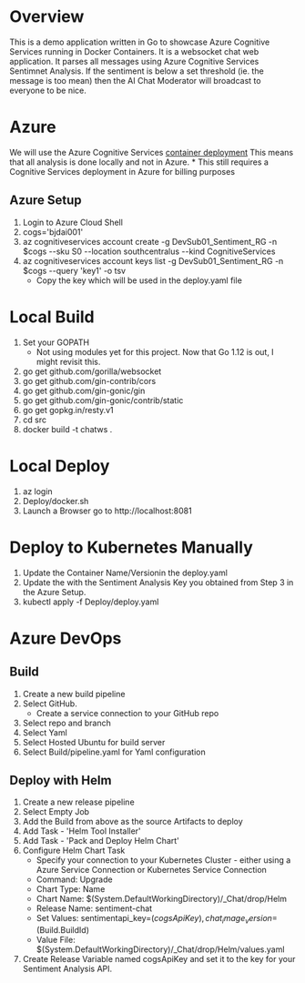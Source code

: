 # Overview 

This is a demo application written in Go to showcase Azure Cognitive Services running in Docker Containers. 
It is a websocket chat web application.  It parses all messages using Azure Cognitive Services Sentimnet Analysis.
If the sentiment is below a set threshold (ie. the message is too mean) then the AI Chat Moderator will broadcast to everyone to be nice. 

# Azure 
We will use the Azure Cognitive Services [container deployment](https://docs.microsoft.com/en-us/azure/cognitive-services/cognitive-services-container-support)
This means that all analysis is done locally and not in Azure. 
    * This still requires a Cognitive Services deployment in Azure for billing purposes 

## Azure Setup
1. Login to Azure Cloud Shell
2. cogs='bjdai001'
2. az cognitiveservices account create -g DevSub01_Sentiment_RG -n $cogs --sku S0 --location southcentralus --kind CognitiveServices
3. az cognitiveservices account keys list -g DevSub01_Sentiment_RG -n $cogs --query 'key1' -o tsv
   * Copy the key which will be used in the deploy.yaml file 

# Local Build
1. Set your GOPATH 
   * Not using modules yet for this project. Now that Go 1.12 is out, I might revisit this.
2. go get github.com/gorilla/websocket
3. go get github.com/gin-contrib/cors
4. go get github.com/gin-gonic/gin
5. go get github.com/gin-gonic/contrib/static
6. go get gopkg.in/resty.v1
7. cd src
8. docker build -t chatws .

# Local Deploy
1. az login
2. Deploy/docker.sh <ContainerName> <Resource Group for Sentiment Analysis> <Sentiment Analysis API Name>
3. Launch a Browser go to http://localhost:8081

# Deploy to Kubernetes Manually 
1. Update the Container Name/Versionin the deploy.yaml 
2. Update the with the Sentiment Analysis Key you obtained from Step 3 in the Azure Setup. 
3. kubectl apply -f Deploy/deploy.yaml

# Azure DevOps

## Build 
1. Create a new build pipeline
2. Select GitHub. 
    * Create a service connection to your GitHub repo
3. Select repo and branch
4. Select Yaml 
5. Select Hosted Ubuntu for build server
6. Select Build/pipeline.yaml for Yaml configuration 

## Deploy with Helm
1. Create a new release pipeline
2. Select Empty Job
3. Add the Build from above as the source Artifacts to deploy
4. Add Task - 'Helm Tool Installer'
5. Add Task - 'Pack and Deploy Helm Chart'
6. Configure Helm Chart Task
    * Specify your connection to your Kubernetes Cluster - either using a Azure Service Connection or Kubernetes Service Connection 
    * Command: Upgrade
    * Chart Type: Name
    * Chart Name: $(System.DefaultWorkingDirectory)/_Chat/drop/Helm
    * Release Name: sentiment-chat
    * Set Values: sentimentapi_key=$(cogsApiKey),chat_image_version=$(Build.BuildId) 
    * Value File: $(System.DefaultWorkingDirectory)/_Chat/drop/Helm/values.yaml
7. Create Release Variable named cogsApiKey and set it to the key for your Sentiment Analysis API. 



